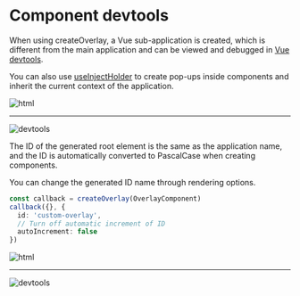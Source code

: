 # Component devtools

When using createOverlay, a Vue sub-application is created, which is different from the main application and can be viewed and debugged in [Vue devtools](https://chrome.google.com/webstore/detail/vuejs-devtools/nhdogjmejiglipccpnnnanhbledajbpd?hl=zh-CN).


You can also use [useInjectHolder](/en/vue/holder) to create pop-ups inside components and inherit the current context of the application.

![html](/html.png)

---

![devtools](/devtools.png)

The ID of the generated root element is the same as the application name, and the ID is automatically converted to PascalCase when creating components.

You can change the generated ID name through rendering options.

```ts
const callback = createOverlay(OverlayComponent)
callback({}, {
  id: 'custom-overlay',
  // Turn off automatic increment of ID
  autoIncrement: false
})
```

![html](/html-2.png)

---

![devtools](/devtools-2.png)
